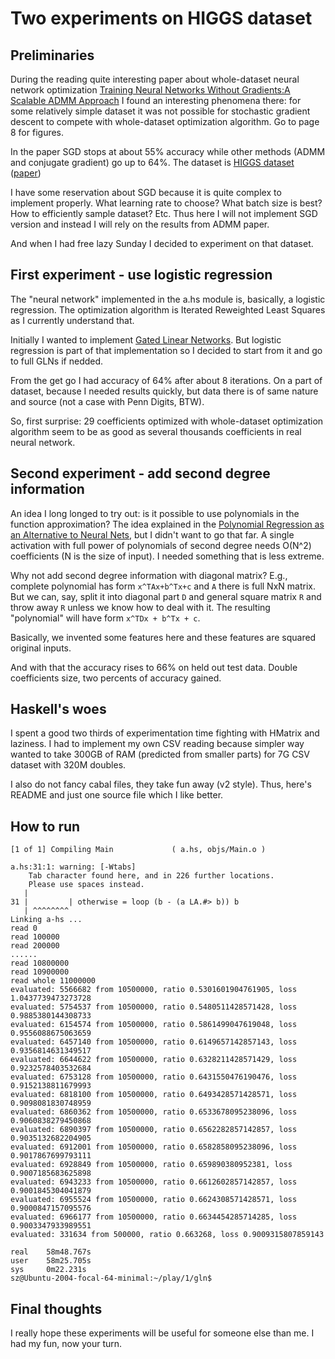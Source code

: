 Two experiments on HIGGS dataset
================================


Preliminaries
--------------

During the reading quite interesting paper about whole-dataset neural network optimization [Training Neural Networks Without Gradients:A Scalable ADMM Approach](https://arxiv.org/pdf/1605.02026.pdf) I found an interesting phenomena there: for some relatively simple dataset it was not possible for stochastic gradient descent to compete with whole-dataset optimization algorithm. Go to page 8 for figures.

In the paper SGD stops at about 55% accuracy while other methods (ADMM and conjugate gradient) go up to 64%. The dataset is [HIGGS dataset](https://archive.ics.uci.edu/ml/datasets/HIGGS#) ([paper](https://arxiv.org/pdf/1402.4735.pdf))

I have some reservation about SGD because it is quite complex to implement properly. What learning rate to choose? What batch size is best? How to efficiently sample dataset? Etc. Thus here I will not implement SGD version and instead I will rely on the results from ADMM paper.

And when I had free lazy Sunday I decided to experiment on that dataset.


First experiment - use logistic regression
------------------------------------------

The "neural network" implemented in the a.hs module is, basically, a logistic regression. The optimization algorithm is Iterated Reweighted Least Squares as I currently understand that.

Initially I wanted to implement [Gated Linear Networks](https://arxiv.org/pdf/1910.01526.pdf). But logistic regression is part of that implementation so I decided to start from it and go to full GLNs if nedded.

From the get go I had accuracy of 64% after about 8 iterations. On a part of dataset, because I needed results quickly, but data there is of same nature and source (not a case with Penn Digits, BTW).

So, first surprise: 29 coefficients optimized with whole-dataset optimization algorithm seem to be as good as several thousands coefficients in real neural network.


Second experiment - add second degree information
------------------------------------------------

An idea I long longed to try out: is it possible to use polynomials in the function approximation? The idea explained in the [Polynomial Regression as an Alternative to Neural Nets](https://arxiv.org/pdf/1806.06850.pdf), but I didn't want to go that far. A single activation with full power of polynomials of second degree needs O(N^2) coefficients (N is the size of input). I needed something that is less extreme.

Why not add second degree information with diagonal matrix? E.g., complete polynomial has form ``x^TAx+b^Tx+c`` and ``A`` there is full NxN matrix. But we can, say, split it into diagonal part ``D`` and general square matrix ``R`` and throw away ``R`` unless we know how to deal with it. The resulting "polynomial" will have form ``x^TDx + b^Tx + c``.

Basically, we invented some features here and these features are squared original inputs.

And with that the accuracy rises to 66% on held out test data. Double coefficients size, two percents of accuracy gained.


Haskell's woes
------------

I spent a good two thirds of experimentation time fighting with HMatrix and laziness. I had to implement my own CSV reading because simpler way wanted to take 300GB of RAM (predicted from smaller parts) for 7G CSV dataset with 320M doubles.

I also do not fancy cabal files, they take fun away (v2 style). Thus, here's README and just one source file which I like better.


How to run
----------

```$ ghc -o a-hs --make -odir objs -hidir objs -O3 a.hs && time ./a-hs                        
[1 of 1] Compiling Main             ( a.hs, objs/Main.o )

a.hs:31:1: warning: [-Wtabs]
    Tab character found here, and in 226 further locations.
    Please use spaces instead.
   |
31 |         | otherwise = loop (b - (a LA.#> b)) b
   | ^^^^^^^^
Linking a-hs ...
read 0
read 100000
read 200000 
......
read 10800000                                                                                                                          
read 10900000
read whole 11000000
evaluated: 5566682 from 10500000, ratio 0.5301601904761905, loss 1.0437739473273728
evaluated: 5754537 from 10500000, ratio 0.5480511428571428, loss 0.9885380144308733
evaluated: 6154574 from 10500000, ratio 0.5861499047619048, loss 0.9556088675063659
evaluated: 6457140 from 10500000, ratio 0.6149657142857143, loss 0.9356814631349517
evaluated: 6644622 from 10500000, ratio 0.6328211428571429, loss 0.9232578403532684
evaluated: 6753128 from 10500000, ratio 0.6431550476190476, loss 0.9152138811679993
evaluated: 6818100 from 10500000, ratio 0.6493428571428571, loss 0.9098081830748959
evaluated: 6860362 from 10500000, ratio 0.6533678095238096, loss 0.9060838279450868
evaluated: 6890397 from 10500000, ratio 0.6562282857142857, loss 0.9035132682204905
evaluated: 6912001 from 10500000, ratio 0.6582858095238096, loss 0.9017867699793111
evaluated: 6928849 from 10500000, ratio 0.659890380952381, loss 0.9007185683625898
evaluated: 6943233 from 10500000, ratio 0.6612602857142857, loss 0.9001845304041879
evaluated: 6955524 from 10500000, ratio 0.6624308571428571, loss 0.9000847157095576
evaluated: 6966177 from 10500000, ratio 0.6634454285714285, loss 0.9003347933989551
evaluated: 331634 from 500000, ratio 0.663268, loss 0.9009315807859143
                                 
real    58m48.767s
user    58m25.705s
sys     0m22.231s
sz@Ubuntu-2004-focal-64-minimal:~/play/1/gln$
```

Final thoughts
--------------

I really hope these experiments will be useful for someone else than me. I had my fun, now your turn.

